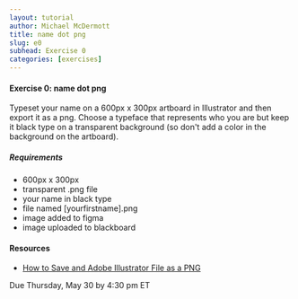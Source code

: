 ```yaml
---
layout: tutorial
author: Michael McDermott
title: name dot png
slug: e0
subhead: Exercise 0
categories: [exercises]
---
```

#### Exercise 0: name dot png
Typeset your name on a 600px x 300px artboard in Illustrator and then export it as a png. Choose a typeface that represents who you are but keep it black type on a transparent background (so don't add a color in the background on the artboard).

##### Requirements
* 600px x 300px
* transparent .png file
* your name in black type
* file named [yourfirstname].png
* image added to figma
* image uploaded to blackboard

#### Resources
* [How to Save and Adobe Illustrator File as a PNG](https://illustratorhow.com/save-as-png/)

<span class="due">Due Thursday, May 30 by 4:30 pm ET</span>
